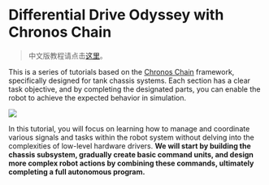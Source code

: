 # Differential Drive Odyssey with Chronos Chain

> 中文版教程请点击[这里](/)。

This is a series of tutorials based on the [Chronos Chain](https://github.com/zzhangje/ChronosChain) framework, specifically designed for tank chassis systems. Each section has a clear task objective, and by completing the designated parts, you can enable the robot to achieve the expected behavior in simulation.

![](/teaser.png)

In this tutorial, you will focus on learning how to manage and coordinate various signals and tasks within the robot system without delving into the complexities of low-level hardware drivers. **We will start by building the chassis subsystem, gradually create basic command units, and design more complex robot actions by combining these commands, ultimately completing a full autonomous program.**
